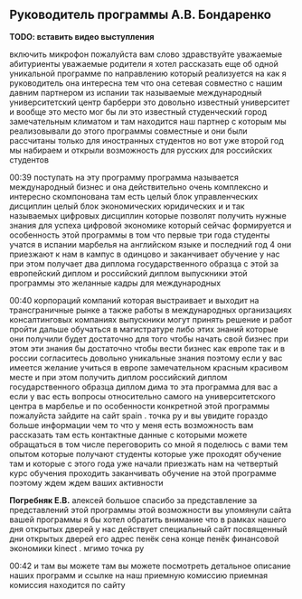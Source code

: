 Руководитель программы А.В. Бондаренко
--------------------------------------

**ТОDО: вставить видео выступления**


включить микрофон
пожалуйста вам слово здравствуйте уважаемые абитуриенты уважаемые
родители я хотел рассказать еще об одной уникальной программе по
направлению который реализуется на как я руководитель она интересна тем
что она сетевая совместно с нашим давним партнером из испании так
называемые международный университетский центр барберри это довольно
известный университет и вообще это место мог бы ли это известный
студенческий город замечательным климатом и там находится наш партнер с
которым мы реализовывали до этого программы совместные и они были
рассчитаны только для иностранных студентов но вот уже второй год мы
набираем и открыли возможность для русских для российских студентов

00:39 поступать на эту программу программа называется международный
бизнес и она действительно очень комплексно и интересно скомпонована там
есть целый блок управленческих дисциплин целый блок экономических
юридических и и так называемых цифровых дисциплин которые позволят
получить нужные знания для успеха цифровой экономике который сейчас
формируется и особенность этой программы в том что первые три года
студенты учатся в испании марбелья на английском языке и последний год 4
они приезжают к нам в кампус в одинцово и заканчивает обучение у нас при
этом получает два диплома государственного образца с этой за европейский
диплом и российский диплом выпускники этой программы это желанные кадры
для международных

00:40 корпораций компаний которая выстраивает и выходит на
трансграничные рынке а также работы в международных организациях
консалтинговых компаниях выпускники могут принять решение и работ пройти
дальше обучаться в магистратуре либо этих знаний которые они получили
будет достаточно для того чтобы начать свой бизнес при этом эти знания
бы достаточно чтобы вести бизнес как европе так и в россии согласитесь
довольно уникальные знания поэтому если у вас имеется желание учиться в
европе замечательном красным красивом месте и при этом получить диплом
российский диплом государственного образца диплом дима то эта программа
для вас а если у вас есть вопросы относительно самого на
университетского центра в марбелье и по особенности конкретной этой
программы пожалуйста зайдите на сайт spain . точка ру и вы увидите гораздо больше информации чем то что у
меня есть возможность вам рассказать там есть контактные данные с
которыми можете обращаться в том числе переговорить со мной я поделюсь с
вами тем опытом которые получают студенты которые уже проходят обучение
там и которые с этого года уже начали приезжать нам на четвертый курс
обучения проходить заканчивать обучение на этой программе поэтому ждем
ждем ваших активности 


**Погребняк Е.В.** алексей большое спасибо за представление за
представлений этой программы этой возможности вы упомянули сайта вашей
программы я бы хотел обратить внимание что в рамках нашего дня открытых
дверей у нас действует специальный сайт посвященный дни открытых дверей
его адрес пенёк сена конце пенёк финансовой экономики kinect . мгимо
точка ру

00:42 и там вы можете там вы можете посмотреть детальное описание наших
программ и ссылке на наш приемную комиссию приемная комиссия находится
по сайту 


